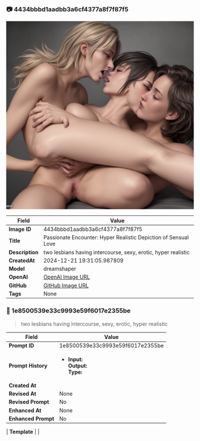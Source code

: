 

### 📷 4434bbbd1aadbb3a6cf4377a8f7f87f5 


![data.id](./4434bbbd1aadbb3a6cf4377a8f7f87f5.jpg)


| Field          | Value                                                                                                                     |
|----------------|---------------------------------------------------------------------------------------------------------------------------|
| **Image ID**             | 4434bbbd1aadbb3a6cf4377a8f7f87f5                                                                                                             |
| **Title**           | Passionate Encounter: Hyper Realistic Depiction of Sensual Love                                                                                                       |
| **Description**           | two lesbians having intercourse, sexy, erotic, hyper realistic                                                                                                       |
| **CreatedAt**        | 2024-12-21 19:31:05.987809                                                                                                        |
| **Model**        | dreamshaper                                                                                                        |
| **OpenAI**         | [OpenAI Image URL](http://192.168.1.85:8081/generated-images/b642589837340.png)                                                                                |
| **GitHub**         | [GitHub Image URL](https://raw.githubusercontent.com/Caneta-Silva/GODZ/refs/heads/main/images/4434bbbd1aadbb3a6cf4377a8f7f87f5/4434bbbd1aadbb3a6cf4377a8f7f87f5.jpg)                                                                                |
| **Tags**       | None                                                                                                                   |

### 📜 1e8500539e33c9993e59f6017e2355be

> two lesbians having intercourse, sexy, erotic, hyper realistic

| Field          | Value                                                                                                                                                                      |
|----------------|----------------------------------------------------------------------------------------------------------------------------------------------------------------------------|
| **Prompt ID**  | 1e8500539e33c9993e59f6017e2355be                                                                                                                                                            |
| **Prompt History** | <ul><li>**Input:**  <br> **Output:**  <br> **Type:** </li></ul> |
| **Created At** |                                                                                                                                                    |
| **Revised At** | None                                                                                                                                                   |
| **Revised Prompt** | No                                                                                                                                                                      |
| **Enhanced At** | None                                                                                                                                                  |
| **Enhanced Prompt** | No                                                                                                                                                                    |

| **Template**   |                                                                                                                                            |


